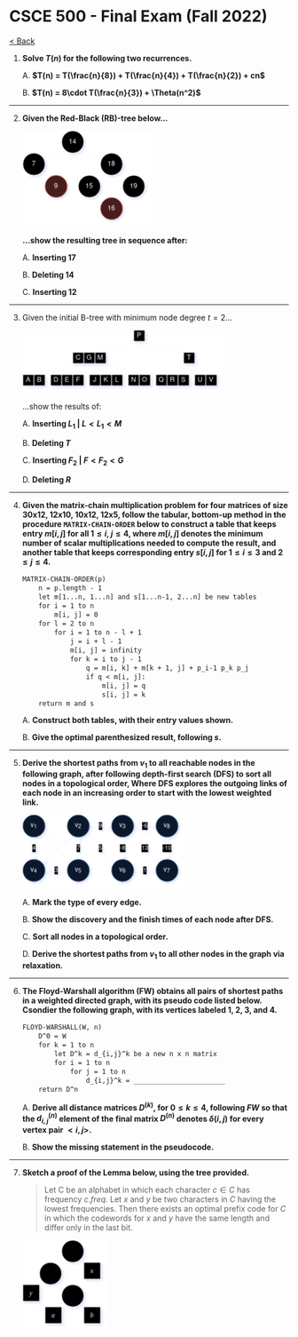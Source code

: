 # CSCE 500 - Final Exam (Fall 2022)
[< Back](../toc.md)

1. **Solve $T(n)$ for the following two recurrences.**

    A. **$T(n) = T(\frac{n}{8}) + T(\frac{n}{4}) + T(\frac{n}{2}) + cn$**

    B. **$T(n) = 8\cdot T(\frac{n}{3}) + \Theta(n^2)$**

---

2. **Given the Red-Black (RB)-tree below...**

    <img src="../images/CSCE500-Final-Fall2022-2.png">

    **...show the resulting tree in sequence after:**

    A. **Inserting 17**

    B. **Deleting 14**

    C. **Inserting 12**

---

3. Given the initial B-tree with minimum node degree $t=2$...

    <img src="../images/CSCE500-MidtermII-Fall2024-5.png">

    ...show the results of:

    A. **Inserting $L_1$ | $L \lt L_1 \lt M$**

    B. **Deleting $T$**

    C. **Inserting $F_2$ | $F \lt F_2 \lt G$**

    D. **Deleting $R$**


---
4. **Given the matrix-chain multiplication problem for four matrices of size 30x12, 12x10, 10x12, 12x5, follow the tabular, bottom-up method in the procedure `MATRIX-CHAIN-ORDER` below to construct a table that keeps entry $m[i, j]$ for all $1 \le i$, $j \le 4$, where $m[i, j]$ denotes the minimum number of scalar multiplications needed to compute the result, and another table that keeps corresponding entry $s[i, j]$ for $1 \le i \le 3$ and $2 \le j \le 4$.**

    ```
    MATRIX-CHAIN-ORDER(p)
        n = p.length - 1
        let m[1...n, 1...n] and s[1...n-1, 2...n] be new tables
        for i = 1 to n
            m[i, j] = 0
        for l = 2 to n
            for i = 1 to n - l + 1
                j = i + l - 1
                m[i, j] = infinity
                for k = i to j - 1
                    q = m[i, k] + m[k + 1, j] + p_i-1 p_k p_j
                    if q < m[i, j]:
                        m[i, j] = q
                        s[i, j] = k
        return m and s
    ```

    A. **Construct both tables, with their entry values shown.**

    B. **Give the optimal parenthesized result, following $s$.**

---

5. **Derive the shortest paths from $v_1$ to all reachable nodes in the following graph, after following depth-first search (DFS) to sort all nodes in a topological order, Where DFS explores the outgoing links of each node in an increasing order to start with the lowest weighted link.**

    <img src="../images/CSCE500-Final-Fall2022-5.png">

    A. **Mark the type of every edge.**

    B. **Show the discovery and the finish times of each node after DFS.**

    C. **Sort all nodes in a topological order.**

    D. **Derive the shortest paths from $v_1$ to all other nodes in the graph via relaxation.**

---

6. **The Floyd-Warshall algorithm (FW) obtains all pairs of shortest paths in a weighted directed graph, with its pseudo code listed below. Csondier the following graph, with its vertices labeled 1, 2, 3, and 4.**

    ```
    FLOYD-WARSHALL(W, n)
        D^0 = W
        for k = 1 to n
            let D^k = d_{i,j}^k be a new n x n matrix
            for i = 1 to n
                for j = 1 to n
                    d_{i,j}^k = _______________________
        return D^n
    ```

    A. **Derive all distance matrices $D^{(k)}$, for $0 \le k \le 4$, following $FW$ so that the $d_{i, j}^{(n)}$ element of the final matrix $D^{(n)}$ denotes $\delta(i, j)$ for every vertex pair $<i, j>$.**

    B. **Show the missing statement in the pseudocode.**

---

7. **Sketch a proof of the Lemma below, using the tree provided.**

    > Let C be an alphabet in which each character $c \in C$ has frequency $c.freq$. Let $x$ and $y$ be two characters in $C$ having the lowest frequencies. Then there exists an optimal prefix code for $C$ in which the codewords for $x$ and $y$ have the same length and differ only in the last bit.

    <img src="../images/CSCE500-Final-Fall2022-7.png">
